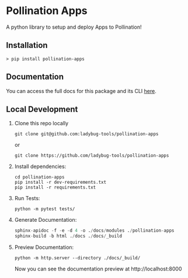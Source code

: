 # Pollination Apps

A python library to setup and deploy Apps to Pollination!

## Installation

```
> pip install pollination-apps
```

## Documentation

You can access the full docs for this package and its CLI
[here](https://pollination.github.io/pollination-apps/).

## Local Development

1. Clone this repo locally

   ```console
   git clone git@github.com:ladybug-tools/pollination-apps
   ```

   or

   ```console
   git clone https://github.com/ladybug-tools/pollination-apps
   ```

2. Install dependencies:

   ```console
   cd pollination-apps
   pip install -r dev-requirements.txt
   pip install -r requirements.txt
   ```

3. Run Tests:

   ```console
   python -m pytest tests/
   ```

4. Generate Documentation:

   ```python
   sphinx-apidoc -f -e -d 4 -o ./docs/modules ./pollination-apps
   sphinx-build -b html ./docs ./docs/_build
   ```

5. Preview Documentation:

   ```console
   python -m http.server --directory ./docs/_build/
   ```

   Now you can see the documentation preview at http://localhost:8000
